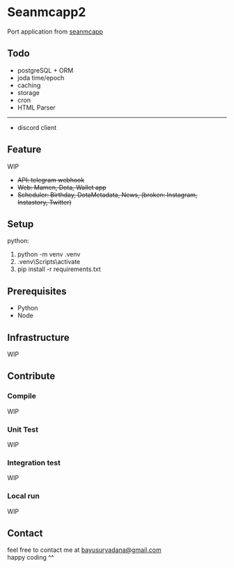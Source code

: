 # Seanmcapp2
Port application from [seanmcapp](https://github.com/bayusuryadana/seanmcapp)

## Todo
- postgreSQL + ORM
- joda time/epoch
- caching
- storage
- cron
- HTML Parser
-----
- discord client

## Feature
WIP
- ~~API: telegram webhook~~
- ~~Web: Mamen, Dota, Wallet app~~
- ~~Scheduler: Birthday, DotaMetadata, News, (broken: Instagram, Instastory, Twitter)~~

## Setup
python:
1. python -m venv .venv
2. .venv\Scripts\activate
3. pip install -r requirements.txt 

## Prerequisites
- Python
- Node
 
## Infrastructure
WIP

## Contribute
### Compile
WIP

### Unit Test
WIP

### Integration test
WIP

### Local run
WIP

## Contact
feel free to contact me at bayusuryadana@gmail.com  
happy coding ^^